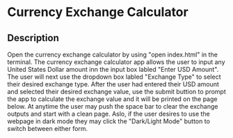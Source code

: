 # Currency Exchange Calculator

## Description

Open the currency exchange calculator by using "open index.html" in the terminal. The currency exchange calculator app allows the user to input any United States Dollar amount inn the input box labled "Enter USD Amount". The user will next use the dropdown box labled "Exchange Type" to select their desired exchange type. After the user had entered their USD amount and selected their desired exchange value, use the submit buttion to prompt the app to calculate the exchange value and it will be printed on the page below. At anytime the user may push the space bar to clear the exchange outputs and start with a clean page. Aslo, if the user desires to use the webpage in dark mode they may click the "Dark/Light Mode" button to switch between either form.